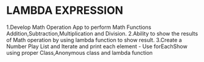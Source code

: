 # LAMBDA EXPRESSION

1.Develop Math Operation App to perform Math Functions Addition,Subtraction,Multiplication and Division.
2.Ability to show the results of Math operation by using lambda function to show result. 
3.Create a Number Play List and Iterate and print each
element - Use forEachShow using proper Class,Anonymous class and lambda function